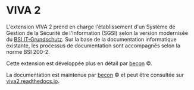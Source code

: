# VIVA 2

L'extension VIVA 2 prend en charge l'établissement d'un Système de Gestion de la Sécurité de l'Information (SGSI) selon la version modernisée du [BSI IT-Grundschutz](https://www.bsi.bund.de/). Sur la base de la documentation informatique existante, les processus de documentation sont accompagnés selon la norme BSI 200-2.

Cette extension est développée plus en détail par [becon](https://viva2.readthedocs.io/de/latest/LICENSE.html) ©.

La documentation est maintenue par [becon](https://viva2.readthedocs.io/de/latest/LICENSE.html) © et peut être consultée sur [viva2.readthedocs.io](http://viva2.readthedocs.io).
